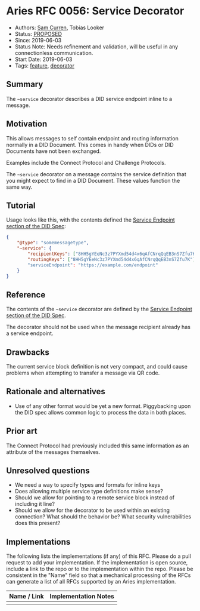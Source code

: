 # Aries RFC 0056: Service Decorator

- Authors: [Sam Curren](mailto:sam@sovrin.org), Tobias Looker
- Status: [PROPOSED](/README.md#proposed)
- Since: 2019-06-03
- Status Note: Needs refinement and validation, will be useful in any connectionless communication.
- Start Date: 2019-06-03
- Tags: [feature](/tags.md#feature), [decorator](/tags.md#decorator)

## Summary

The `~service` decorator describes a DID service endpoint inline to a message.

## Motivation

This allows messages to self contain endpoint and routing information normally in a DID Document. This comes in handy when DIDs or DID Documents have not been exchanged.

Examples include the Connect Protocol and Challenge Protocols.

The `~service` decorator on a message contains the service definition that you might expect to find in a DID Document. These values function the same way.

## Tutorial

Usage looks like this, with the contents defined the [Service Endpoint section of the DID Spec](https://w3c-ccg.github.io/did-spec/#service-endpoints):

```json
{
    "@type": "somemessagetype",
    "~service": {
        "recipientKeys": ["8HH5gYEeNc3z7PYXmd54d4x6qAfCNrqQqEB3nS7Zfu7K"],
        "routingKeys": ["8HH5gYEeNc3z7PYXmd54d4x6qAfCNrqQqEB3nS7Zfu7K"]
        "serviceEndpoint": "https://example.com/endpoint"
    }
}
```

## Reference

The contents of the `~service` decorator are defined by the [Service Endpoint section of the DID Spec](https://w3c-ccg.github.io/did-spec/#service-endpoints).

The decorator should not be used when the message recipient already has a service endpoint.

## Drawbacks

The current service block definition is not very compact, and could cause problems when attempting to transfer a message via QR code.

## Rationale and alternatives

- Use of any other format would be yet a new format. Piggybacking upon the DID spec allows common logic to process the data in both places.

## Prior art

The Connect Protocol had previously included this same information as an attribute of the messages themselves.

## Unresolved questions

- We need a way to specify types and formats for inline keys
- Does allowing multiple service type definitions make sense?
- Should we allow for pointing to a remote service block instead of including it line?
- Should we allow for the decorator to be used within an existing connection? What should the behavior be? What security vulnerabilities does this present?

## Implementations

The following lists the implementations (if any) of this RFC. Please do a pull request to add your implementation. If the implementation is open source, include a link to the repo or to the implementation within the repo. Please be consistent in the "Name" field so that a mechanical processing of the RFCs can generate a list of all RFCs supported by an Aries implementation.

| Name / Link | Implementation Notes |
| ----------- | -------------------- |
|             |
